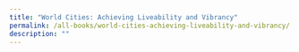 ```yaml
---
title: "World Cities: Achieving Liveability and Vibrancy"
permalink: /all-books/world-cities-achieving-liveability-and-vibrancy/
description: ""
---
```

